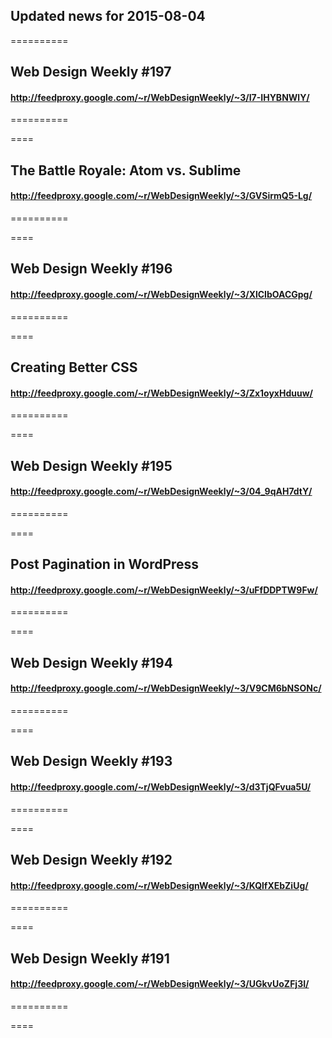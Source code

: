 ## Updated news for 2015-08-04 

==========
## Web Design Weekly #197
#### http://feedproxy.google.com/~r/WebDesignWeekly/~3/I7-IHYBNWlY/

==========

====
## The Battle Royale: Atom vs. Sublime
#### http://feedproxy.google.com/~r/WebDesignWeekly/~3/GVSirmQ5-Lg/

==========

====
## Web Design Weekly #196
#### http://feedproxy.google.com/~r/WebDesignWeekly/~3/XlCIbOACGpg/

==========

====
## Creating Better CSS
#### http://feedproxy.google.com/~r/WebDesignWeekly/~3/Zx1oyxHduuw/

==========

====
## Web Design Weekly #195
#### http://feedproxy.google.com/~r/WebDesignWeekly/~3/04_9qAH7dtY/

==========

====
## Post Pagination in WordPress
#### http://feedproxy.google.com/~r/WebDesignWeekly/~3/uFfDDPTW9Fw/

==========

====
## Web Design Weekly #194
#### http://feedproxy.google.com/~r/WebDesignWeekly/~3/V9CM6bNSONc/

==========

====
## Web Design Weekly #193
#### http://feedproxy.google.com/~r/WebDesignWeekly/~3/d3TjQFvua5U/

==========

====
## Web Design Weekly #192
#### http://feedproxy.google.com/~r/WebDesignWeekly/~3/KQlfXEbZiUg/

==========

====
## Web Design Weekly #191
#### http://feedproxy.google.com/~r/WebDesignWeekly/~3/UGkvUoZFj3I/

==========

====
